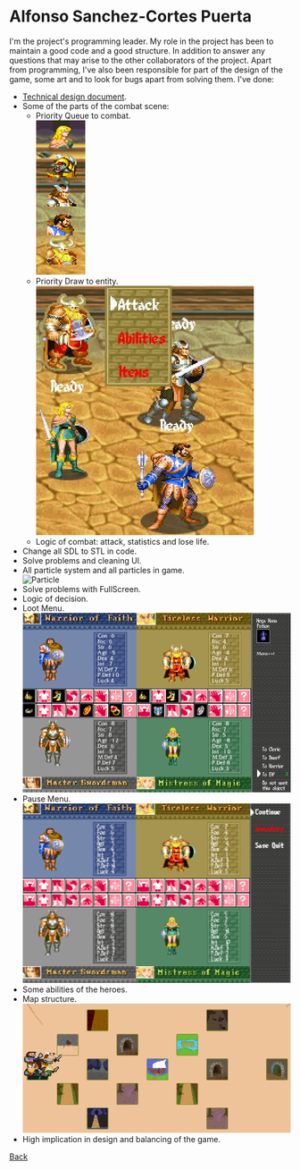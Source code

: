 # Alfonso Sanchez-Cortes Puerta  

I'm the project's programming leader. My role in the project has been to maintain a good code and a good structure. In addition to answer any questions that may arise to the other collaborators of the project.
Apart from programming, I've also been responsible for part of the design of the game, some art and to look for bugs apart from solving them. I've done:

* [Technical design document](https://github.com/Wilhelman/DD-Wrath-of-Silumgar/wiki/Tech-Design-Document).
* Some of the parts of the combat scene:  
	* Priority Queue to combat.  
	![Priority_Queue](images/priority.png)
	* Priority Draw to entity.  
	![Priority_Draw](images/order.gif)
	* Logic of combat: attack, statistics and lose life.  
* Change all SDL to STL in code.
* Solve problems and cleaning UI.  
* All particle system and all particles in game.  
![Particle](images/particle.gif)
* Solve problems with FullScreen.  
* Logic of decision.    
* Loot Menu.
![Loot_Menu](images/lootmenu.png)    
* Pause Menu.  
![Pause_Menu](images/pausemenu.png)  
* Some abilities of the heroes.  
* Map structure.  
![ggs1](images/ggs1.png)
* High implication in design and balancing of the game. 

[Back](https://wilhelman.github.io/DD-Wrath-of-Silumgar/)